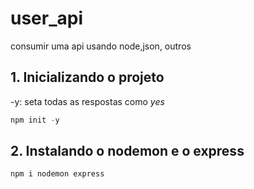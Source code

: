 # user_api
consumir uma api usando node,json, outros

## 1. Inicializando o projeto

-y: seta todas as respostas como _yes_

```js
npm init -y
```

## 2. Instalando o nodemon e o express

```js
npm i nodemon express
```